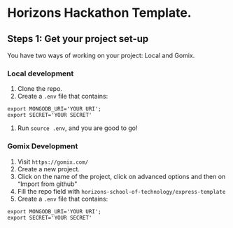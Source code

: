 # Horizons Hackathon Template.

## Steps 1: Get your project set-up
You have two ways of working on your project: Local and Gomix.

### Local development
1. Clone the repo.
1. Create a `.env` file that contains:
  ```
  export MONGODB_URI='YOUR URI';
  export SECRET='YOUR SECRET'
  ```
1. Run `source .env`, and you are good to go!

### Gomix Development
1. Visit `https://gomix.com/`
1. Create a new project.
1. Click on the name of the project, click on advanced options and then on
“Import from github"
1. Fill the repo field with `horizons-school-of-technology/express-template`
1. Create a `.env` file that contains:
  ```
  export MONGODB_URI='YOUR URI';
  export SECRET='YOUR SECRET'
  ```
